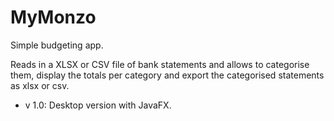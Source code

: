 # MyMonzo

Simple budgeting app. 

Reads in a XLSX or CSV file of bank statements and allows to categorise them, display the totals per category and export the categorised statements as xlsx or csv.


- v 1.0: Desktop version with JavaFX.


